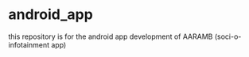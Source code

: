# android_app
this repository is for the android app development of AARAMB (soci-o-infotainment app)
